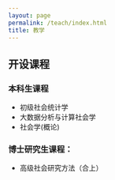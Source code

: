 ```yaml
---
layout: page
permalink: /teach/index.html
title: 教学
---
```


## 开设课程
### 本科生课程
- 初级社会统计学
- 大数据分析与计算社会学 
- 社会学(概论)

### 博士研究生课程：
- 高级社会研究方法（合上）





